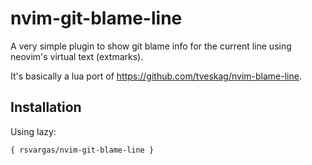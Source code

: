 # nvim-git-blame-line

A very simple plugin to show git blame info for the current line using neovim's virtual text (extmarks).

It's basically a lua port of https://github.com/tveskag/nvim-blame-line.

## Installation

Using lazy:
```
{ rsvargas/nvim-git-blame-line }
```  


